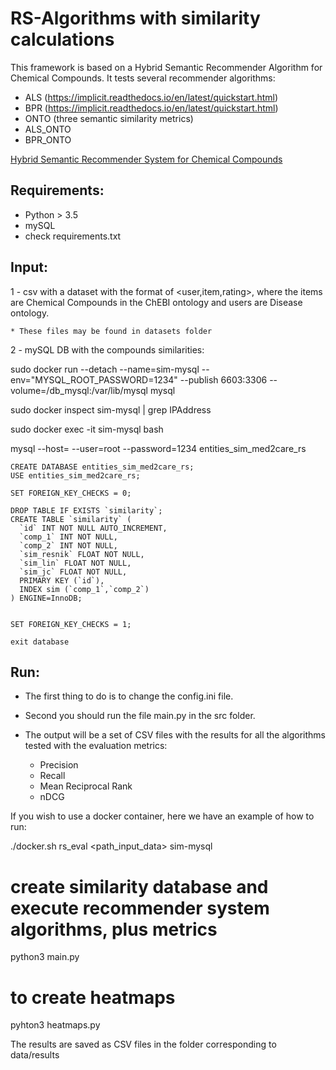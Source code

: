 # RS-Algorithms with similarity calculations

This framework is based on a Hybrid Semantic Recommender Algorithm for Chemical Compounds. 
It tests several recommender algorithms:  

* ALS (https://implicit.readthedocs.io/en/latest/quickstart.html)
* BPR (https://implicit.readthedocs.io/en/latest/quickstart.html)
* ONTO (three semantic similarity metrics)
* ALS_ONTO
* BPR_ONTO 

[Hybrid Semantic Recommender System for Chemical Compounds](https://link.springer.com/chapter/10.1007/978-3-030-45442-5_12)
 

## Requirements:
* Python > 3.5
* mySQL
* check requirements.txt


## Input:

1 -  csv with a dataset with the format of <user,item,rating>, where the items are Chemical Compounds in the ChEBI ontology and users are Disease ontology.

    * These files may be found in datasets folder
        


2 - mySQL DB with the compounds similarities:

sudo docker run --detach --name=sim-mysql --env="MYSQL_ROOT_PASSWORD=1234" --publish 6603:3306 --volume=<path>/db_mysql:/var/lib/mysql mysql

sudo docker inspect sim-mysql | grep IPAddress

sudo docker exec -it sim-mysql bash

mysql --host=<host> --user=root --password=1234 entities_sim_med2care_rs

```
CREATE DATABASE entities_sim_med2care_rs;
USE entities_sim_med2care_rs;

SET FOREIGN_KEY_CHECKS = 0;

DROP TABLE IF EXISTS `similarity`;
CREATE TABLE `similarity` (
  `id` INT NOT NULL AUTO_INCREMENT,
  `comp_1` INT NOT NULL,
  `comp_2` INT NOT NULL,
  `sim_resnik` FLOAT NOT NULL,
  `sim_lin` FLOAT NOT NULL,
  `sim_jc` FLOAT NOT NULL,
  PRIMARY KEY (`id`),
  INDEX sim (`comp_1`,`comp_2`) 
) ENGINE=InnoDB;


SET FOREIGN_KEY_CHECKS = 1;

exit database
```


## Run:

* The first thing to do is to change the config.ini file. 
* Second you should run the file main.py in the src folder. 

* The output will be a set of CSV files with the results for all the algorithms tested with the evaluation metrics:
    * Precision
    * Recall
    * Mean Reciprocal Rank
    * nDCG
    
    
If you wish to use a docker container, here we have an example of how to run:

./docker.sh rs_eval <path_input_data>  sim-mysql

# create similarity database and execute recommender system algorithms, plus metrics
python3 main.py

# to create heatmaps 

pyhton3 heatmaps.py

The results are saved as CSV files in the folder corresponding to data/results



